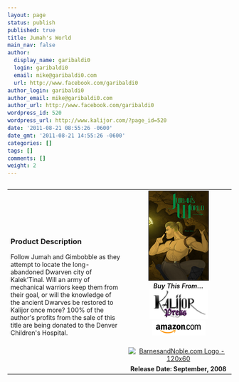 ```yaml
---
layout: page
status: publish
published: true
title: Jumah's World
main_nav: false
author:
  display_name: garibaldi0
  login: garibaldi0
  email: mike@garibaldi0.com
  url: http://www.facebook.com/garibaldi0
author_login: garibaldi0
author_email: mike@garibaldi0.com
author_url: http://www.facebook.com/garibaldi0
wordpress_id: 520
wordpress_url: http://www.kalijor.com/?page_id=520
date: '2011-08-21 08:55:26 -0600'
date_gmt: '2011-08-21 14:55:26 -0600'
categories: []
tags: []
comments: []
weight: 2
---
```

<table align="left" width="100%">
<tbody>
<tr>
<td align="left">
<h3>Product Description</h3>
    		Follow Jumah and Gimbobble as they attempt to locate the long-abandoned Dwarven city of Kalek&rsquo;Tinal. Will an army of mechanical warriors keep them from their goal, or will the knowledge of the ancient Dwarves be restored to Kalijor once more? 100% of the author's profits from the sale of this title are being donated to the Denver Children's Hospital.
    	</td>
<td align="center" width="225">
      	<img src="/images/Jumahs_World_Cover.png" border="1" alt="" />

<div><strong><em>Buy This From&#8230;</em></strong></div>
<div style="padding-bottom: 6px;">
<a href="http://www.lulu.com/product/paperback/jumahs-world/3557436?productTrackingContext=author_spotlight_967451_"><img src="/images/Kalijor_Press.png" border="0" alt="Buy From Us" /></a><br />
        	<a href="http://amzn.com/0615247024"><img src="/images/ShopAmazon.png" border="0" alt="Buy From Amazon"/></a>
        </div>
<div style="padding-bottom: 6px;">
          <a href="http://click.linksynergy.com/fs-bin/click?id=tBNt4D9O81A&subid=&offerid=229293.1&type=10&tmpid=8433&RD_PARM1=http%253A%252F%252Fwww.barnesandnoble.com%252Fw%252Fjumahs-world-paul-lell%252F1100374977"><br />
            <IMG border="0" alt="BarnesandNoble.com Logo - 120x60" src="http://ad.linksynergy.com/fs-bin/show?id=tBNt4D9O81A&bids=229293.144&subid=0&type=4&gridnum=6"><br />
          </a>
        </div>
<strong>Release Date: September, 2008</strong>

</td>
</tr>
</tbody>
</table>
